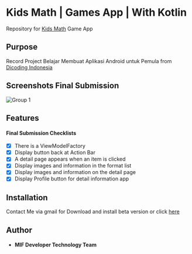# Kids Math | Games App | With Kotlin 
Repository for [Kids Math](https://play.google.com/store/apps/details?id=com.mifdev.mathgame) Game App

## Purpose
Record Project Belajar Membuat Aplikasi Android untuk Pemula from [Dicoding Indonesia](https://www.dicoding.com/)

## Screenshots Final Submission
![Group 1](https://github.com/MIF-Developer-Technology/MathGame/blob/main/screenshoot/math_kids_banner.png)&nbsp;



 ## Features
#### Final Submission Checklists

- [x] There is a ViewModelFactory
- [x] Display button back at Action Bar
- [x] A detail page appears when an item is clicked
- [x] Display images and information in the format list
- [x] Display images and information on the detail page
- [x] Display Profile button for detail information app

## Installation
Contact Me via gmail for Download and install beta version or click [here](https://github.com/Miftakun/MU-Player-Football-nformation-App/releases/download/v.1.0-beta/app-debug.apk)

## Author
* #### MIF Developer Technology Team
